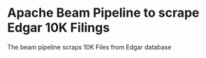 # Apache Beam Pipeline to scrape Edgar 10K Filings
 The beam pipeline scraps 10K Files from Edgar database 
